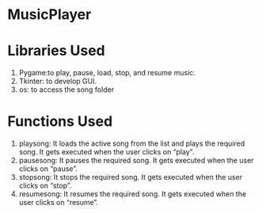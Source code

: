 # MusicPlayer
# Libraries Used
1. Pygame:to play, pause, load, stop, and resume music.
2. Tkinter: to develop GUI.
3. os: to access the song folder
# Functions Used
1. playsong: It loads the active song from the list and plays the required song. It gets executed when the user clicks on “play”.
2. pausesong: It pauses the required song. It gets executed when the user clicks on “pause”.
3. stopsong: It stops the required song. It gets executed when the user clicks on “stop”.
4. resumesong: It resumes the required song. It gets executed when the user clicks on “resume”.

